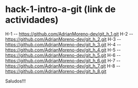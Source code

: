 # hack-1-intro-a-git (link de actividades)

H-1 -- https://github.com/AdrianMoreno-dev/git_h_1.git
H-2 -- https://github.com/AdrianMoreno-dev/git_h_2.git
H-3 -- https://github.com/AdrianMoreno-dev/git_h_3.git
H-4 -- https://github.com/AdrianMoreno-dev/git_h_4.git
H-5 -- https://github.com/AdrianMoreno-dev/git_h_5.git
H-6 -- https://github.com/AdrianMoreno-dev/git_h_6.git
H-7 -- https://github.com/AdrianMoreno-dev/git_h_7.git
H-8 -- https://github.com/AdrianMoreno-dev/git_h_8.git

Saludos!!!
